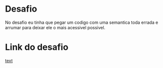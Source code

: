 # Desafio
No desafio eu tinha que pegar um codigo com uma semantica toda errada e arrumar para deixar ele o mais acessivel possivel.

# Link do desafio
[text](https://efficient-sloth-d85.notion.site/Intermedi-rio-Sem-ntica-e-acessibilidade-849b1ec224c349e3854a20aed395a45f#5b64f15e1f1a462d8e6cf9b432875810)